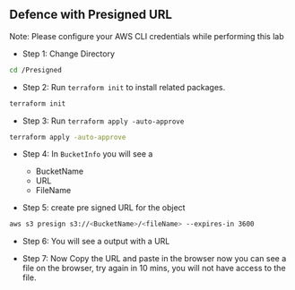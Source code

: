 ## Defence with Presigned URL

Note: Please configure your AWS CLI credentials while performing this lab
* Step 1: Change Directory

```bash
cd /Presigned
```
* Step 2: Run `terraform init` to install related packages.

```bash
terraform init
```

* Step 3: Run `terraform apply -auto-approve`

```bash
terraform apply -auto-approve
```

* Step 4: In `BucketInfo` you will see a
  - BucketName
  - URL
  - FileName

* Step 5: create pre signed URL for the object
```bash
aws s3 presign s3://<BucketName>/<fileName> --expires-in 3600
```

* Step 6: You will see a output with a URL

* Step 7: Now Copy the URL and paste in the browser now you can see a file on the browser, try again in 10 mins, you will not have access to the file.